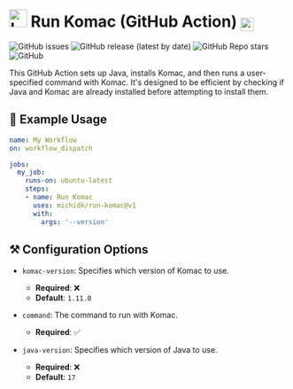 <h1> <img src="https://rawcdn.githack.com/michidk/run-komac/86f4bad6701cb130ce85c4505ad39d9bbcd3d919/.github/images/github-actions-logo.png" width="32" height="32" alt="Logo" /> Run Komac (GitHub Action) <a href="https://github.com/russellbanks/Komac"> <img src="https://rawcdn.githack.com/michidk/run-komac/86f4bad6701cb130ce85c4505ad39d9bbcd3d919/.github/images/komac-logo.svg" height="24px" style="vertical-align:bottom" alt="Komac logo" /> </a></h1>

![GitHub issues][github-issues-badge]
![GitHub release (latest by date)][github-release-badge]
![GitHub Repo stars][github-repo-stars-badge]
![GitHub][github-license-badge]

This GitHub Action sets up Java, installs Komac, and then runs a user-specified command with Komac. It's designed to be efficient by checking if Java and Komac are already installed before attempting to install them.

## 📖 Example Usage

```yaml
name: My Workflow
on: workflow_dispatch

jobs:
  my_job:
    runs-on: ubuntu-latest
    steps:
    - name: Run Komac
      uses: michidk/run-komac@v1
      with:
        args: '--version'
```

## ⚒️ Configuration Options

- `komac-version`: Specifies which version of Komac to use.
  - **Required**: ❌
  - **Default**: `1.11.0`

- `command`: The command to run with Komac.
  - **Required**: ✅

- `java-version`: Specifies which version of Java to use.
  - **Required**: ❌
  - **Default**: `17`

[github-issues-badge]: https://img.shields.io/github/issues/michidk/run-komac?logo=target
[github-release-badge]: https://img.shields.io/github/v/release/michidk/run-komac?logo=github
[github-repo-stars-badge]: https://img.shields.io/github/stars/michidk/run-komac?logo=githubsponsors
[github-license-badge]: https://img.shields.io/github/license/michidk/run-komac?logo=gnu
